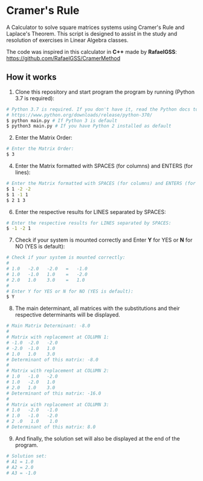 # Cramer's Rule
A Calculator to solve square matrices systems using Cramer's Rule and Laplace's Theorem. This script is designed to assist in the study and resolution of exercises in Linear Algebra classes.  

The code was inspired in this calculator in **C++** made by **RafaelGSS**: https://github.com/RafaelGSS/CramerMethod

## How it works
1. Clone this repository and start program the program by running (Python 3.7 is required):
```sh
# Python 3.7 is required. If you don't have it, read the Python docs to install.
# https://www.python.org/downloads/release/python-370/
$ python main.py # If Python 3 is default
$ python3 main.py # If you have Python 2 installed as default
```  

2. Enter the Matrix Order:
```sh
# Enter the Matrix Order:
$ 3
```

4. Enter the Matrix formatted with SPACES (for columns) and ENTERS (for lines):
```sh
# Enter the Matrix formatted with SPACES (for columns) and ENTERS (for lines):
$ 1 -2 -2
$ 1 -1 1
$ 2 1 3
```  

6. Enter the respective results for LINES separated by SPACES:  
```sh
# Enter the respective results for LINES separated by SPACES:
$ -1 -2 1
```  

7. Check if your system is mounted correctly and Enter **Y** for YES or **N** for NO (YES is default):  
```sh
# Check if your system is mounted correctly:
#
# 1.0   -2.0   -2.0   =   -1.0 
# 1.0   -1.0   1.0    =   -2.0
# 2.0   1.0    3.0    =   1.0
#
# Enter Y for YES or N for NO (YES is default):
$ Y
```  

8. The main determinant, all matrices with the substitutions and their respective determinants will be displayed.  
```sh
# Main Matrix Determinant: -8.0
#
# Matrix with replacement at COLUMN 1:
# -1.0  -2.0   -2.0 
# -2.0  -1.0   1.0
# 1.0   1.0    3.0
# Determinant of this matrix: -8.0
#
# Matrix with replacement at COLUMN 2:
# 1.0   -1.0   -2.0
# 1.0   -2.0   1.0
# 2.0   1.0    3.0
# Determinant of this matrix: -16.0
#
# Matrix with replacement at COLUMN 3:
# 1.0   -2.0   -1.0 
# 1.0   -1.0   -2.0
# 2 .0   1.0    1.0
# Determinant of this matrix: 8.0
```  

9. And finally, the solution set will also be displayed at the end of the program.  
```sh
# Solution set:
# A1 = 1.0
# A2 = 2.0
# A3 = -1.0
```  
